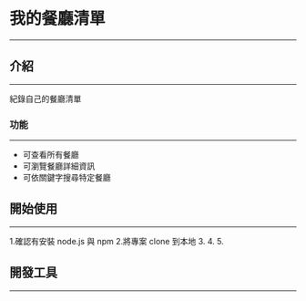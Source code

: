 # 我的餐廳清單
---
## 介紹
---
紀錄自己的餐廳清單
### 功能
---
+ 可查看所有餐廳
+ 可瀏覽餐廳詳細資訊
+ 可依關鍵字搜尋特定餐廳
## 開始使用
---
1.確認有安裝 node.js 與 npm
2.將專案 clone 到本地
3.
4.
5.
## 開發工具
---